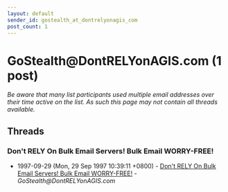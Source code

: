 ```yaml
---
layout: default
sender_id: gostealth_at_dontrelyonagis_com
post_count: 1
---
```


# GoStealth<span>@</span>DontRELYonAGIS.com (1 post)

_Be aware that many list participants used multiple email addresses over their time active on the list. As such this page may not contain all threads available._

## Threads

### Don't RELY On Bulk Email Servers! Bulk Email WORRY-FREE!
+ 1997-09-29 (Mon, 29 Sep 1997 10:39:11 +0800) - [Don't RELY On Bulk Email Servers! Bulk Email WORRY-FREE!](/archive/1997/09/06d048e5c846e1d00493e16373b53e5a9bcc654244e1b18eb006cba4324d2b10) - _GoStealth@DontRELYonAGIS.com_

